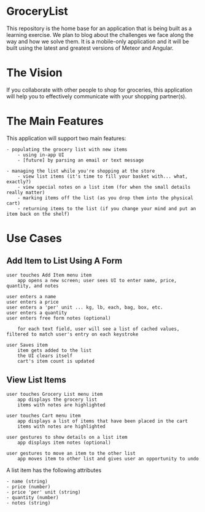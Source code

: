 # GroceryList

This repository is the home base for an application that is being built as a learning exercise. We plan to blog about the challenges we face along the way and how we solve them. It is a mobile-only application and it will be built using the latest and greatest versions of Meteor and Angular.

# The Vision

If you collaborate with other people to shop for groceries, this application will help you to effectively communicate with your shopping partner(s). 

# The Main Features

This application will support two main features:

	- populating the grocery list with new items  
		- using in-app UI
		- [future] by parsing an email or text message

	- managing the list while you're shopping at the store	
		- view list items (it's time to fill your basket with... what, exactly?)
		- view special notes on a list item (for when the small details really matter)
		- marking items off the list (as you drop them into the physical cart)
		- returning items to the list (if you change your mind and put an item back on the shelf)

# Use Cases

## Add Item to List Using A Form

	user touches Add Item menu item
		app opens a new screen; user sees UI to enter name, price, quantity, and notes
	
	user enters a name	
	user enters a price
	user enters a 'per' unit ... kg, lb, each, bag, box, etc.
	user enters a quantity
	user enters free form notes (optional)

		for each text field, user will see a list of cached values, filtered to match user's entry on each keystroke

	user Saves item
		item gets added to the list
		the UI clears itself
		cart's item count is updated

## View List Items
	
	user touches Grocery List menu item
		app displays the grocery list
		items with notes are highlighted

	user touches Cart menu item
		app displays a list of items that have been placed in the cart 
		items with notes are highlighted

	user gestures to show details on a list item
		app displays item notes (optional)

	user gestures to move an item to the other list
		app moves item to other list and gives user an opportunity to undo
	

A list item has the following attributes

	- name (string)
	- price (number)
	- price 'per' unit (string)
	- quantity (number)
	- notes (string)
